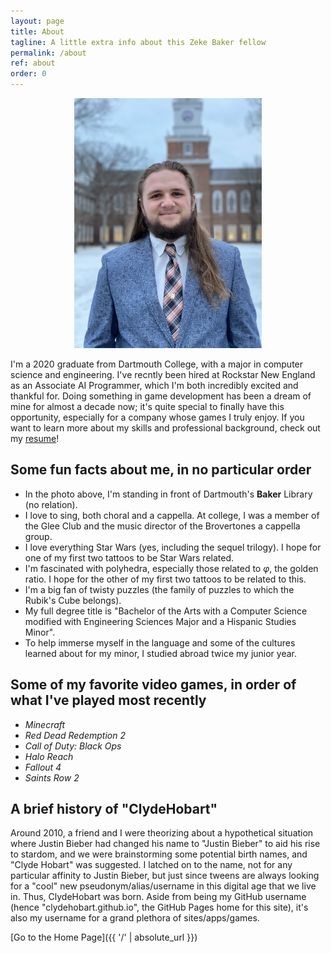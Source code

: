 ```yaml
---
layout: page
title: About
tagline: A little extra info about this Zeke Baker fellow
permalink: /about
ref: about
order: 0
---
```


<div style="text-align:center">
    <img src="/assets/about/ZekeBaker_Headshot_16x9_small.jpg" alt="Photo of me" title="Photo of me" width="300px"/>
</div>

I'm a 2020 graduate from Dartmouth College, with a major in computer science and engineering. I've recntly been hired at Rockstar New England as an Associate AI Programmer, which I'm both incredibly excited and thankful for. Doing something in game development has been a dream of mine for almost a decade now; it's quite special to finally have this opportunity, especially for a company whose games I truly enjoy. If you want to learn more about my skills and professional background, check out my [resume](/assets/about/ZekeBaker_Resume.pdf)!

## Some fun facts about me, in no particular order

* In the photo above, I'm standing in front of Dartmouth's **Baker** Library (no relation).
* I love to sing, both choral and a cappella. At college, I was a member of the Glee Club and the music director of the Brovertones a cappella group.
* I love everything Star Wars (yes, including the sequel trilogy). I hope for one of my first two tattoos to be Star Wars related.
* I'm fascinated with polyhedra, especially those related to *φ*, the golden ratio. I hope for the other of my first two tattoos to be related to this.
* I'm a big fan of twisty puzzles (the family of puzzles to which the Rubik's Cube belongs).
* My full degree title is "Bachelor of the Arts with a Computer Science modified with Engineering Sciences Major and a Hispanic Studies Minor".
* To help immerse myself in the language and some of the cultures learned about for my minor, I studied abroad twice my junior year.

## Some of my favorite video games, in order of what I've played most recently

* *Minecraft*
* *Red Dead Redemption 2*
* *Call of Duty: Black Ops*
* *Halo Reach*
* *Fallout 4*
* *Saints Row 2*

## A brief history of "ClydeHobart"

Around 2010, a friend and I were theorizing about a hypothetical situation where Justin Bieber had changed his name to "Justin Bieber" to aid his rise to stardom, and we were brainstorming some potential birth names, and "Clyde Hobart" was suggested. I latched on to the name, not for any particular affinity to Justin Bieber, but just since tweens are always looking for a "cool" new pseudonym/alias/username in this digital age that we live in. Thus, ClydeHobart was born. Aside from being my GitHub username (hence "clydehobart.github.io", the GitHub Pages home for this site), it's also my username for a grand plethora of sites/apps/games.

[Go to the Home Page]({{ '/' | absolute_url }})
